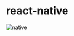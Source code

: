 # react-native
![native](https://github.com/nopicklesplz/react-native-nucamp/assets/110065131/7edfa5f4-7eb1-4ce1-b928-e8ef072f73b0)
